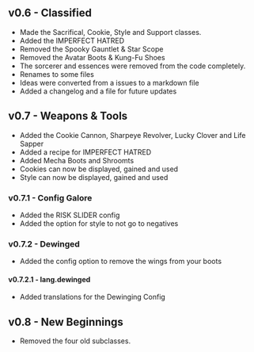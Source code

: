 ## v0.6 - Classified
- Made the Sacrifical, Cookie, Style and Support classes.
- Added the IMPERFECT HATRED
- Removed the Spooky Gauntlet & Star Scope
- Removed the Avatar Boots & Kung-Fu Shoes
- The sorcerer and essences were removed from the code completely.
- Renames to some files
- Ideas were converted from a issues to a markdown file
- Added a changelog and a file for future updates
## v0.7 - Weapons & Tools
- Added the Cookie Cannon, Sharpeye Revolver, Lucky Clover and Life Sapper
- Added a recipe for IMPERFECT HATRED
- Added Mecha Boots and Shroomts
- Cookies can now be displayed, gained and used
- Style can now be displayed, gained and used
### v0.7.1 - Config Galore
- Added the RISK SLIDER config
- Added the option for style to not go to negatives
### v0.7.2 - Dewinged
- Added the config option to remove the wings from your boots
#### v0.7.2.1 - lang.dewinged
- Added translations for the Dewinging Config
## v0.8 - New Beginnings
- Removed the four old subclasses.